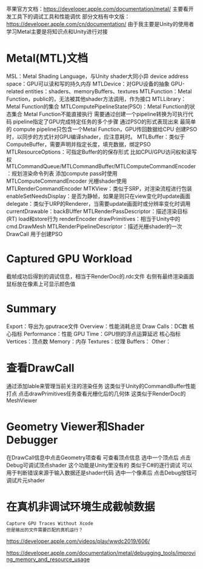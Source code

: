 苹果官方文档：https://developer.apple.com/documentation/metal/
    主要看开发工具下的调试工具和性能调优
部分文档有中文版：https://developer.apple.com/cn/documentation/
由于我主要是Unity的使用者 学习Metal主要是将知识点和Unity进行对接

# Metal(MTL)文档
MSL：Metal Shading Language，与Unity shader大同小异
device address space：GPU可以读和写的持久内存
MTLDevice：对GPU设备的抽象
GPU-related entities：shaders、memoryBuffers、textures
MTLFunction：Metal Function，public的，无法被其他shader方法调用，作为接口
MTLLibrary：Metal Function的集合
MTLComputePipelineState(PSO)：Metal Function的状态集合
    Metal Function不能直接执行 需要通过创建一个pipeline转换为可执行代码
    pipeline指定了GPU完成特定任务的多个步骤 通过PSO的形式表现出来
    最简单的 compute pipeline只包含一个Metal Function，GPU传回数据给CPU
    创建PSO时，以同步的方式针对GPU编译shader，应注意耗时。
MTLBuffer：类似于ComputeBuffer，需要声明并指定长度，填充数据，绑定PSO
    MTLResourceOptions：可指定Buffer的的保存形式 比如CPU/GPU访问权和读写权
MTLCommandQueue/MTLCommandBuffer/MTLComputeCommandEncoder：规划渲染命令列表
    添加compute pass时使用MTLComputeCommandEncoder
    光栅shader使用MTLRenderCommandEncoder
MTKView：类似于SRP，对渲染流程进行包装
    enableSetNeedsDisplay：是否为静帧，如果是则只在view变化时update画面
    delegate：类似于URP的Renderer，当需要update画面时或分辨率变化时调用
    currentDrawable：backBUffer
MTLRenderPassDescriptor：描述渲染目标(RT) load和store行为
renderEncoder drawPrimitives：相当于Unity中的cmd.DrawMesh
MTLRenderPipelineDescriptor：描述光栅shader的一次DrawCall 用于创建PSO

# Captured GPU Workload
截帧成功后得到的调试信息，相当于RenderDoc的.rdc文件
右侧有最终渲染画面 鼠标放在像素上可显示颜色值
# Summary
Export：导出为.gputrace文件
Overview：性能消耗总览
    Draw Calls：DC数 核心指标
Performance：性能
    GPU Time：GPU侧的浮点运算延迟 核心指标
    Vertices：顶点数
Memory：内存
    Textures：纹理
    Buffers：
    Other：
# 查看DrawCall
通过添加lable来管理当前关注的渲染任务 这类似于Unity的CommandBuffer性能打点
点击drawPrimitives任务查看光栅化后的几何体 这类似于RenderDoc的MeshViewer
# Geometry Viewer和Shader Debugger
在DrawCall信息中点击Geometry项查看 可查看顶点信息
选中一个顶点后 点击Debug可调试顶点shader
    这个功能是Unity里没有的 类似于C#的逐行调试
    可以用于判断错误来源于输入数据还是shader代码
选中一个像素后 点击Debug按钮可调试片元shader
# 在真机非调试环境生成截帧数据
    Capture GPU Traces Without Xcode
    但是输出的文件需要匹配的真机运行？
https://developer.apple.com/videos/play/wwdc2019/606/

https://developer.apple.com/documentation/metal/debugging_tools/improving_memory_and_resource_usage
